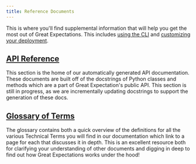 ```yaml
---
title: Reference Documents
---
```


This is where you'll find supplemental information that will help you get the most out of Great Expectations. This includes [using the CLI](../guides/miscellaneous/how_to_use_the_great_expectations_cli.md) and [customizing your deployment](../reference/customize_your_deployment.md).

## [API Reference](./api_reference.md)

This section is the home of our automatically generated API documentation.  These documents are built off of the docstrings of Python classes and methods which are a part of Great Expectation's public API.  This section is still in progress, as we are incrementally updating docstrings to support the generation of these docs.  

## [Glossary of Terms](../glossary.md)

The glossary contains both a quick overview of the definitions for all the various Technical Terms you will find in our documentation which link to a page for each that discusses it in depth.  This is an excellent resource both for clarifying your understanding of other documents and digging in deep to find out how Great Expectations works under the hood!


